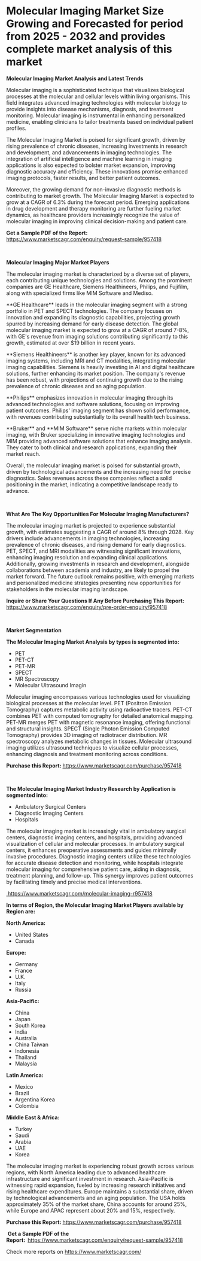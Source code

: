 <p><h1>Molecular Imaging Market Size Growing and Forecasted for period from 2025 - 2032 and provides complete market analysis of this market</h1></p><p><strong>Molecular Imaging Market Analysis and Latest Trends</strong></p>
<p><p>Molecular imaging is a sophisticated technique that visualizes biological processes at the molecular and cellular levels within living organisms. This field integrates advanced imaging technologies with molecular biology to provide insights into disease mechanisms, diagnosis, and treatment monitoring. Molecular imaging is instrumental in enhancing personalized medicine, enabling clinicians to tailor treatments based on individual patient profiles.</p><p>The Molecular Imaging Market is poised for significant growth, driven by rising prevalence of chronic diseases, increasing investments in research and development, and advancements in imaging technologies. The integration of artificial intelligence and machine learning in imaging applications is also expected to bolster market expansion, improving diagnostic accuracy and efficiency. These innovations promise enhanced imaging protocols, faster results, and better patient outcomes.</p><p>Moreover, the growing demand for non-invasive diagnostic methods is contributing to market growth. The Molecular Imaging Market is expected to grow at a CAGR of 6.3% during the forecast period. Emerging applications in drug development and therapy monitoring are further fueling market dynamics, as healthcare providers increasingly recognize the value of molecular imaging in improving clinical decision-making and patient care.</p></p>
<p><strong>Get a Sample PDF of the Report:&nbsp;</strong> <a href="https://www.marketscagr.com/enquiry/request-sample/957418?utm_campaign=2637&utm_medium=2&utm_source=Github&utm_content=ia&utm_term=06032025&utm_id=molecular-imaging">https://www.marketscagr.com/enquiry/request-sample/957418</a></p>
<p>&nbsp;</p>
<p><strong>Molecular Imaging Major Market Players</strong></p>
<p><p>The molecular imaging market is characterized by a diverse set of players, each contributing unique technologies and solutions. Among the prominent companies are GE Healthcare, Siemens Healthineers, Philips, and Fujifilm, along with specialized firms like MIM Software and Mediso.</p><p>**GE Healthcare** leads in the molecular imaging segment with a strong portfolio in PET and SPECT technologies. The company focuses on innovation and expanding its diagnostic capabilities, projecting growth spurred by increasing demand for early disease detection. The global molecular imaging market is expected to grow at a CAGR of around 7-8%, with GE's revenue from imaging solutions contributing significantly to this growth, estimated at over $19 billion in recent years.</p><p>**Siemens Healthineers** is another key player, known for its advanced imaging systems, including MRI and CT modalities, integrating molecular imaging capabilities. Siemens is heavily investing in AI and digital healthcare solutions, further enhancing its market position. The company's revenue has been robust, with projections of continuing growth due to the rising prevalence of chronic diseases and an aging population.</p><p>**Philips** emphasizes innovation in molecular imaging through its advanced technologies and software solutions, focusing on improving patient outcomes. Philips' imaging segment has shown solid performance, with revenues contributing substantially to its overall health tech business.</p><p>**Bruker** and **MIM Software** serve niche markets within molecular imaging, with Bruker specializing in innovative imaging technologies and MIM providing advanced software solutions that enhance imaging analysis. They cater to both clinical and research applications, expanding their market reach.</p><p>Overall, the molecular imaging market is poised for substantial growth, driven by technological advancements and the increasing need for precise diagnostics. Sales revenues across these companies reflect a solid positioning in the market, indicating a competitive landscape ready to advance.</p></p>
<p>&nbsp;</p>
<p><strong>What Are The Key Opportunities For Molecular Imaging Manufacturers?</strong></p>
<p><p>The molecular imaging market is projected to experience substantial growth, with estimates suggesting a CAGR of around 8% through 2028. Key drivers include advancements in imaging technologies, increasing prevalence of chronic diseases, and rising demand for early diagnostics. PET, SPECT, and MRI modalities are witnessing significant innovations, enhancing imaging resolution and expanding clinical applications. Additionally, growing investments in research and development, alongside collaborations between academia and industry, are likely to propel the market forward. The future outlook remains positive, with emerging markets and personalized medicine strategies presenting new opportunities for stakeholders in the molecular imaging landscape.</p></p>
<p><strong>Inquire or Share Your Questions If Any Before Purchasing This Report:</strong> <a href="https://www.marketscagr.com/enquiry/pre-order-enquiry/957418?utm_campaign=2637&utm_medium=2&utm_source=Github&utm_content=ia&utm_term=06032025&utm_id=molecular-imaging">https://www.marketscagr.com/enquiry/pre-order-enquiry/957418</a></p>
<p>&nbsp;</p>
<p><strong>Market Segmentation</strong></p>
<p><strong>The Molecular Imaging Market Analysis by types is segmented into:</strong></p>
<p><ul><li>PET</li><li>PET-CT</li><li>PET-MR</li><li>SPECT</li><li>MR Spectroscopy</li><li>Molecular Ultrasound Imagin</li></ul></p>
<p><p>Molecular imaging encompasses various technologies used for visualizing biological processes at the molecular level. PET (Positron Emission Tomography) captures metabolic activity using radioactive tracers. PET-CT combines PET with computed tomography for detailed anatomical mapping. PET-MR merges PET with magnetic resonance imaging, offering functional and structural insights. SPECT (Single Photon Emission Computed Tomography) provides 3D imaging of radiotracer distribution. MR spectroscopy analyzes metabolic changes in tissues. Molecular ultrasound imaging utilizes ultrasound techniques to visualize cellular processes, enhancing diagnosis and treatment monitoring across conditions.</p></p>
<p><strong>Purchase this Report:&nbsp;</strong><a href="https://www.marketscagr.com/purchase/957418?utm_campaign=2637&utm_medium=2&utm_source=Github&utm_content=ia&utm_term=06032025&utm_id=molecular-imaging">https://www.marketscagr.com/purchase/957418</a></p>
<p>&nbsp;</p>
<p><strong>The Molecular Imaging Market Industry Research by Application is segmented into:</strong></p>
<p><ul><li>Ambulatory Surgical Centers</li><li>Diagnostic Imaging Centers</li><li>Hospitals</li></ul></p>
<p><p>The molecular imaging market is increasingly vital in ambulatory surgical centers, diagnostic imaging centers, and hospitals, providing advanced visualization of cellular and molecular processes. In ambulatory surgical centers, it enhances preoperative assessments and guides minimally invasive procedures. Diagnostic imaging centers utilize these technologies for accurate disease detection and monitoring, while hospitals integrate molecular imaging for comprehensive patient care, aiding in diagnosis, treatment planning, and follow-up. This synergy improves patient outcomes by facilitating timely and precise medical interventions.</p></p>
<p><a href="https://www.marketscagr.com/molecular-imaging-r957418?utm_campaign=2637&utm_medium=2&utm_source=Github&utm_content=ia&utm_term=06032025&utm_id=molecular-imaging">&nbsp;https://www.marketscagr.com/molecular-imaging-r957418</a></p>
<p><strong>In terms of Region, the Molecular Imaging Market Players available by Region are:</strong></p>
<p>
    <p> <strong> North America: </strong>
        <ul>
            <li>United States</li>
            <li>Canada</li>
        </ul>
        </p> 
    <p> <strong> Europe: </strong>
        <ul>
            <li>Germany</li>
            <li>France</li>
            <li>U.K.</li>
            <li>Italy</li>
            <li>Russia</li>
        </ul>
        </p> 
    <p> <strong> Asia-Pacific: </strong>
        <ul>
            <li>China</li>
            <li>Japan</li>
            <li>South Korea</li>
            <li>India</li>
            <li>Australia</li>
            <li>China Taiwan</li>
            <li>Indonesia</li>
            <li>Thailand</li>
            <li>Malaysia</li>
        </ul>
        </p> 
    <p> <strong> Latin America: </strong>
        <ul>
            <li>Mexico</li>
            <li>Brazil</li>
            <li>Argentina Korea</li>
            <li>Colombia</li>
        </ul>
        </p> 
    <p> <strong> Middle East & Africa: </strong>
        <ul>
            <li>Turkey</li>
            <li>Saudi</li>
            <li>Arabia</li>
            <li>UAE</li>
            <li>Korea</li>
        </ul>
    </p>
    </p>
<p><p>The molecular imaging market is experiencing robust growth across various regions, with North America leading due to advanced healthcare infrastructure and significant investment in research. Asia-Pacific is witnessing rapid expansion, fueled by increasing research initiatives and rising healthcare expenditures. Europe maintains a substantial share, driven by technological advancements and an aging population. The USA holds approximately 35% of the market share, China accounts for around 25%, while Europe and APAC represent about 20% and 15%, respectively.</p></p>
<p><strong>Purchase this Report: </strong><a href="https://www.marketscagr.com/purchase/957418?utm_campaign=2637&utm_medium=2&utm_source=Github&utm_content=ia&utm_term=06032025&utm_id=molecular-imaging">https://www.marketscagr.com/purchase/957418</a></p>
<p>&nbsp;<strong>Get a Sample PDF of the Report:&nbsp;&nbsp;</strong><a href="https://www.marketscagr.com/enquiry/request-sample/957418?utm_campaign=2637&utm_medium=2&utm_source=Github&utm_content=ia&utm_term=06032025&utm_id=molecular-imaging">https://www.marketscagr.com/enquiry/request-sample/957418</a></p>
<p><strong></strong></p>
<p>Check more reports on <a href="https://www.marketscagr.com/?utm_campaign=2637&utm_medium=2&utm_source=Github&utm_content=ia&utm_term=06032025&utm_id=molecular-imaging">https://www.marketscagr.com/</a></p>